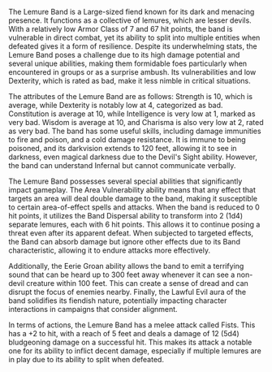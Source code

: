 The Lemure Band is a Large-sized fiend known for its dark and menacing presence. It functions as a collective of lemures, which are lesser devils. With a relatively low Armor Class of 7 and 67 hit points, the band is vulnerable in direct combat, yet its ability to split into multiple entities when defeated gives it a form of resilience. Despite its underwhelming stats, the Lemure Band poses a challenge due to its high damage potential and several unique abilities, making them formidable foes particularly when encountered in groups or as a surprise ambush. Its vulnerabilities and low Dexterity, which is rated as bad, make it less nimble in critical situations.

The attributes of the Lemure Band are as follows: Strength is 10, which is average, while Dexterity is notably low at 4, categorized as bad. Constitution is average at 10, while Intelligence is very low at 1, marked as very bad. Wisdom is average at 10, and Charisma is also very low at 2, rated as very bad. The band has some useful skills, including damage immunities to fire and poison, and a cold damage resistance. It is immune to being poisoned, and its darkvision extends to 120 feet, allowing it to see in darkness, even magical darkness due to the Devil's Sight ability. However, the band can understand Infernal but cannot communicate verbally.

The Lemure Band possesses several special abilities that significantly impact gameplay. The Area Vulnerability ability means that any effect that targets an area will deal double damage to the band, making it susceptible to certain area-of-effect spells and attacks. When the band is reduced to 0 hit points, it utilizes the Band Dispersal ability to transform into 2 (1d4) separate lemures, each with 6 hit points. This allows it to continue posing a threat even after its apparent defeat. When subjected to targeted effects, the Band can absorb damage but ignore other effects due to its Band characteristic, allowing it to endure attacks more effectively. 

Additionally, the Eerie Groan ability allows the band to emit a terrifying sound that can be heard up to 300 feet away whenever it can see a non-devil creature within 100 feet. This can create a sense of dread and can disrupt the focus of enemies nearby. Finally, the Lawful Evil aura of the band solidifies its fiendish nature, potentially impacting character interactions in campaigns that consider alignment.

In terms of actions, the Lemure Band has a melee attack called Fists. This has a +2 to hit, with a reach of 5 feet and deals a damage of 12 (5d4) bludgeoning damage on a successful hit. This makes its attack a notable one for its ability to inflict decent damage, especially if multiple lemures are in play due to its ability to split when defeated.